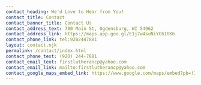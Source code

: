 ```yaml
---
contact_heading: We'd Love to Hear from You!
contact_title: Contact
contact_banner_title: Contact Us
contact_address_text: 700 Main St, Ogdensburg, WI 54962
contact_address_link: https://maps.app.goo.gl/E1j7w4suNiYC61tK6
contact_phone_link: tel:9202447881
layout: contact.njk
permalink: /contact/index.html
contact_phone_text: (920) 244-7881
contact_email_text: firstlutherancp@yahoo.com
contact_email_link: mailto:firstlutherancp@yahoo.com
contact_google_maps_embed_link: https://www.google.com/maps/embed?pb=!1m18!1m12!1m3!1d2848.0713589696884!2d-89.03914592378068!3d44.45220797107539!2m3!1f0!2f0!3f0!3m2!1i1024!2i768!4f13.1!3m3!1m2!1s0x88019ebffb7afe27%3A0x9c6f20a10f0d4d31!2sFirst%20Lutheran%20Church!5e1!3m2!1sde!2sus!4v1748750954570!5m2!1sde!2sus
---
```

